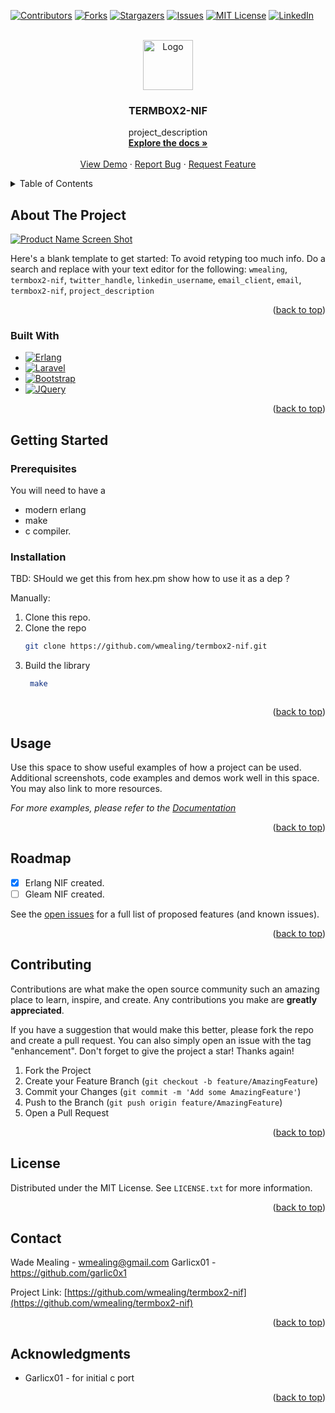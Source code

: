 <a name="readme-top"></a>


[![Contributors][contributors-shield]][contributors-url]
[![Forks][forks-shield]][forks-url]
[![Stargazers][stars-shield]][stars-url]
[![Issues][issues-shield]][issues-url]
[![MIT License][license-shield]][license-url]
[![LinkedIn][linkedin-shield]][linkedin-url]



<!-- PROJECT LOGO -->
<br />
<div align="center">
  <a href="https://github.com/wmealing/termbox2-nif">
    <img src="images/logo.png" alt="Logo" width="80" height="80">
  </a>

<h3 align="center">TERMBOX2-NIF</h3>

  <p align="center">
    project_description
    <br />
    <a href="https://github.com/wmealing/termbox2-nif"><strong>Explore the docs »</strong></a>
    <br />
    <br />
    <a href="https://github.com/wmealing/termbox2-nif">View Demo</a>
    ·
    <a href="https://github.com/wmealing/termbox2-nif/issues/new?labels=bug&template=bug-report---.md">Report Bug</a>
    ·
    <a href="https://github.com/wmealing/termbox2-nif/issues/new?labels=enhancement&template=feature-request---.md">Request Feature</a>
  </p>
</div>



<!-- TABLE OF CONTENTS -->
<details>
  <summary>Table of Contents</summary>
  <ol>
    <li>
      <a href="#about-the-project">About The Project</a>
      <ul>
        <li><a href="#built-with">Built With</a></li>
      </ul>
    </li>
    <li>
      <a href="#getting-started">Getting Started</a>
      <ul>
        <li><a href="#prerequisites">Prerequisites</a></li>
        <li><a href="#installation">Installation</a></li>
      </ul>
    </li>
    <li><a href="#usage">Usage</a></li>
    <li><a href="#roadmap">Roadmap</a></li>
    <li><a href="#contributing">Contributing</a></li>
    <li><a href="#license">License</a></li>
    <li><a href="#contact">Contact</a></li>
    <li><a href="#acknowledgments">Acknowledgments</a></li>
  </ol>
</details>



<!-- ABOUT THE PROJECT -->
## About The Project

[![Product Name Screen Shot][product-screenshot]](https://example.com)


Here's a blank template to get started: To avoid retyping too much info. Do a search and replace with your text editor for the following: `wmealing`, `termbox2-nif`, `twitter_handle`, `linkedin_username`, `email_client`, `email`, `termbox2-nif`, `project_description`

<p align="right">(<a href="#readme-top">back to top</a>)</p>



### Built With

* [![Erlang][Erlang]][Erlang-url]
* [![Laravel][Laravel.com]][Laravel-url]
* [![Bootstrap][Bootstrap.com]][Bootstrap-url]
* [![JQuery][JQuery.com]][JQuery-url]

<p align="right">(<a href="#readme-top">back to top</a>)</p>



<!-- GETTING STARTED -->
## Getting Started


### Prerequisites

You will need to have a
* modern erlang
* make 
* c compiler.

### Installation

TBD: SHould we get this from hex.pm show how to use it as a dep ?


Manually:

1. Clone this repo.
2. Clone the repo
   ```sh
   git clone https://github.com/wmealing/termbox2-nif.git
   ```
3. Build the library 
   ```sh
	make
   ```
   ```

<p align="right">(<a href="#readme-top">back to top</a>)</p>



<!-- USAGE EXAMPLES -->
## Usage

Use this space to show useful examples of how a project can be used. Additional screenshots, code examples and demos work well in this space. You may also link to more resources.

_For more examples, please refer to the [Documentation](https://example.com)_

<p align="right">(<a href="#readme-top">back to top</a>)</p>



<!-- ROADMAP -->
## Roadmap

- [x] Erlang NIF created.
- [ ] Gleam NIF created.

See the [open issues](https://github.com/wmealing/termbox2-nif/issues) for a full list of proposed features (and known issues).

<p align="right">(<a href="#readme-top">back to top</a>)</p>


<!-- CONTRIBUTING -->
## Contributing

Contributions are what make the open source community such an amazing place to learn, inspire, and create. Any contributions you make are **greatly appreciated**.

If you have a suggestion that would make this better, please fork the repo and create a pull request. You can also simply open an issue with the tag "enhancement".
Don't forget to give the project a star! Thanks again!

1. Fork the Project
2. Create your Feature Branch (`git checkout -b feature/AmazingFeature`)
3. Commit your Changes (`git commit -m 'Add some AmazingFeature'`)
4. Push to the Branch (`git push origin feature/AmazingFeature`)
5. Open a Pull Request

<p align="right">(<a href="#readme-top">back to top</a>)</p>

<!-- LICENSE -->
## License

Distributed under the MIT License. See `LICENSE.txt` for more information.

<p align="right">(<a href="#readme-top">back to top</a>)</p>



<!-- CONTACT -->
## Contact

Wade Mealing  - wmealing@gmail.com
Garlicx01 - https://github.com/garlic0x1

Project Link: [https://github.com/wmealing/termbox2-nif](https://github.com/wmealing/termbox2-nif)

<p align="right">(<a href="#readme-top">back to top</a>)</p>


<!-- ACKNOWLEDGMENTS -->
## Acknowledgments

* Garlicx01 - for initial c port

<p align="right">(<a href="#readme-top">back to top</a>)</p>



<!-- MARKDOWN LINKS & IMAGES -->
<!-- https://www.markdownguide.org/basic-syntax/#reference-style-links -->
[contributors-shield]: https://img.shields.io/github/contributors/wmealing/termbox2-nif.svg?style=for-the-badge
[contributors-url]: https://github.com/wmealing/termbox2-nif/graphs/contributors
[forks-shield]: https://img.shields.io/github/forks/wmealing/termbox2-nif.svg?style=for-the-badge
[forks-url]: https://github.com/wmealing/termbox2-nif/network/members
[stars-shield]: https://img.shields.io/github/stars/wmealing/termbox2-nif.svg?style=for-the-badge
[stars-url]: https://github.com/wmealing/termbox2-nif/stargazers
[issues-shield]: https://img.shields.io/github/issues/wmealing/termbox2-nif.svg?style=for-the-badge
[issues-url]: https://github.com/wmealing/termbox2-nif/issues
[license-shield]: https://img.shields.io/github/license/wmealing/termbox2-nif.svg?style=for-the-badge
[license-url]: https://github.com/wmealing/termbox2-nif/blob/master/LICENSE.txt
[linkedin-shield]: https://img.shields.io/badge/-LinkedIn-black.svg?style=for-the-badge&logo=linkedin&colorB=555
[linkedin-url]: https://linkedin.com/in/linkedin_username
[product-screenshot]: images/screenshot.png
[Erlang]: https://img.shields.io/badge/erlang-000000?style=for-the-badge&logo=erlang&logoColor=white
[Erlang-url]: https://www.erlang.org/
[React.js]: https://img.shields.io/badge/React-20232A?style=for-the-badge&logo=react&logoColor=61DAFB
[React-url]: https://reactjs.org/
[Vue.js]: https://img.shields.io/badge/Vue.js-35495E?style=for-the-badge&logo=vuedotjs&logoColor=4FC08D
[Vue-url]: https://vuejs.org/
[Angular.io]: https://img.shields.io/badge/Angular-DD0031?style=for-the-badge&logo=angular&logoColor=white
[Angular-url]: https://angular.io/
[Svelte.dev]: https://img.shields.io/badge/Svelte-4A4A55?style=for-the-badge&logo=svelte&logoColor=FF3E00
[Svelte-url]: https://svelte.dev/
[Laravel.com]: https://img.shields.io/badge/Laravel-FF2D20?style=for-the-badge&logo=laravel&logoColor=white
[Laravel-url]: https://laravel.com
[Bootstrap.com]: https://img.shields.io/badge/Bootstrap-563D7C?style=for-the-badge&logo=bootstrap&logoColor=white
[Bootstrap-url]: https://getbootstrap.com
[JQuery.com]: https://img.shields.io/badge/jQuery-0769AD?style=for-the-badge&logo=jquery&logoColor=white
[JQuery-url]: https://jquery.com 
